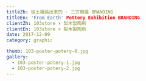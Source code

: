 ```yaml
---
titleZh: 從土裡長出來的 · 三方聯展 BRANDING
titleEn: 'From Earth' Pottery Exhibition BRANDING
clientZh: 103store × 梨木製陶所
clientEn: 103store × 梨木製陶所
date: 2017-12-09
category: graphic

thumb: 103-poster-potery-0.jpg
gallery:
  - 103-poster-potery-1.jpg
  - 103-poster-potery-2.jpg
---
```


